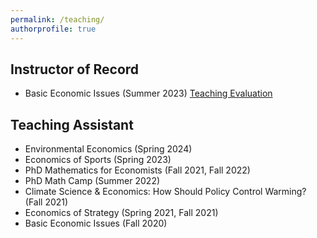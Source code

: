 ```yaml
---
permalink: /teaching/
authorprofile: true
---
```


<h2>Instructor of Record</h2>
<ul> 
  <li>Basic Economic Issues (Summer 2023) <a href="assets/sr23_200rev.pdf">Teaching Evaluation</a></li>
</ul>

<h2>Teaching Assistant</h2>
<ul>
    <li>Environmental Economics (Spring 2024)</li>
    <li>Economics of Sports (Spring 2023)</li>
    <li>PhD Mathematics for Economists (Fall 2021, Fall 2022)</li>
    <li>PhD Math Camp (Summer 2022)</li>
    <li>Climate Science & Economics: How Should Policy Control Warming? (Fall 2021)</li>
    <li>Economics of Strategy (Spring 2021, Fall 2021)</li>
    <li>Basic Economic Issues (Fall 2020)</li>
</ul>

